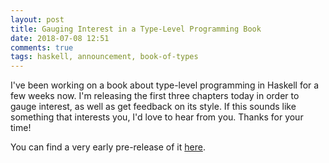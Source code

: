 ```yaml
---
layout: post
title: Gauging Interest in a Type-Level Programming Book
date: 2018-07-08 12:51
comments: true
tags: haskell, announcement, book-of-types
---
```


I've been working on a book about type-level programming in Haskell for a few
weeks now. I'm releasing the first three chapters today in order to gauge
interest, as well as get feedback on its style. If this sounds like something
that interests you, I'd love to hear from you. Thanks for your time!

You can find a very early pre-release of it
[here](http://samples.leanpub.com/thinking-with-types-sample.pdf).
